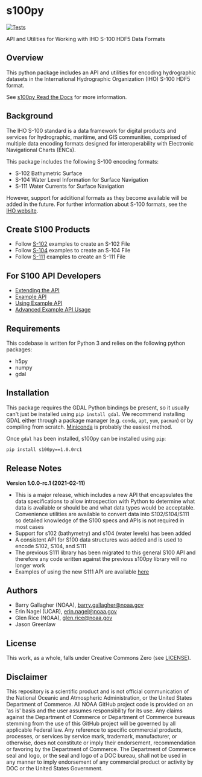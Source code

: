 s100py
======
[![Tests](https://github.com/noaa-ocs-s100/s100py/actions/workflows/s100py-tests.yml/badge.svg?branch=dev)](https://github.com/noaa-ocs-s100/s100py/actions/workflows/s100py-tests.yml)

API and Utilities for Working with IHO S-100 HDF5 Data Formats

Overview
--------

This python package includes an API and utilities for encoding hydrographic
datasets in the International Hydrographic Organization (IHO) S-100
HDF5 format.

See [s100py Read the Docs](https://s100py.readthedocs.io/en/v1.0.0-rc.1/) for more information.

Background
----------

The IHO S-100 standard is a data framework for digital products and
services for hydrographic, maritime, and GIS communities, comprised of
multiple data encoding formats designed for interoperability with
Electronic Navigational Charts (ENCs).

This package includes the following S-100 encoding formats:

-   S-102 Bathymetric Surface 
-   S-104 Water Level Information for Surface Navigation
-   S-111 Water Currents for Surface Navigation

However, support for additional formats as they become available will
be added in the future.  For further information about S-100 formats,
see the [IHO website](http://s100.iho.int/S100/).

Create S100 Products
--------------------

- Follow [S-102](https://s100py.readthedocs.io/en/latest/s102.html#) examples to create an S-102 File
- Follow [S-104](https://s100py.readthedocs.io/en/latest/s104.html#) examples to create an S-104 File
- Follow [S-111](https://s100py.readthedocs.io/en/latest/s111.html#) examples to create an S-111 File

For S100 API Developers
-----------------------

- [Extending the API](https://s100py.readthedocs.io/en/latest/extending_the_api.html)
- [Example API](https://s100py.readthedocs.io/en/latest/sample_api.html)
- [Using Example API](https://s100py.readthedocs.io/en/latest/using_sample_api.html)
- [Advanced Example API Usage](https://s100py.readthedocs.io/en/latest/more_sample_api.html)

Requirements
------------

This codebase is written for Python 3 and relies on the following python
packages:

-   h5py
-   numpy
-   gdal


Installation
------------

This package requires the GDAL Python bindings be present, so it usually can\'t 
just be installed using `pip install gdal`. We recommend installing GDAL 
either through a package manager (e.g. `conda`, `apt`, `yum`, `pacman`) 
or by compiling from scratch. [Miniconda](https://docs.conda.io/en/latest/miniconda.html) 
is probably the easiest method.

Once `gdal` has been installed, s100py can be installed using `pip`:

```bash
pip install s100py==1.0.0rc1
```

Release Notes
-------------
**Version 1.0.0-rc.1 (2021-02-11)**
- This is a major release, which includes a new API that encapsulates the data specifications to allow
  introspection with Python to determine what data is available or should be and what data types would
  be acceptable. Convenience utilities are available to convert data into S102/S104/S111 so detailed
  knowledge of the S100 specs and APIs is not required in most cases
- Support for s102 (bathymetry) and s104 (water levels) has been added
- A consistent API for S100 data structures was added and is used to encode S102, S104, and S111
- The previous S111 library has been migrated to this general S100 API and therefore any
  code written against the previous s100py library will no longer work
- Examples of using the new S111 API are available [here](https://s100py.readthedocs.io/en/latest/s111.html#example-usage)

Authors
-------

-   Barry Gallagher (NOAA), <barry.gallagher@noaa.gov>
-   Erin Nagel (UCAR), <erin.nagel@noaa.gov>
-   Glen Rice (NOAA), <glen.rice@noaa.gov>
-   Jason Greenlaw


License
-------

This work, as a whole, falls under Creative Commons Zero (see
[LICENSE](LICENSE)).

Disclaimer
----------

This repository is a scientific product and is not official
communication of the National Oceanic and Atmospheric Administration, or
the United States Department of Commerce. All NOAA GitHub project code
is provided on an 'as is' basis and the user assumes responsibility for
its use. Any claims against the Department of Commerce or Department of
Commerce bureaus stemming from the use of this GitHub project will be
governed by all applicable Federal law. Any reference to specific
commercial products, processes, or services by service mark, trademark,
manufacturer, or otherwise, does not constitute or imply their
endorsement, recommendation or favoring by the Department of Commerce.
The Department of Commerce seal and logo, or the seal and logo of a DOC
bureau, shall not be used in any manner to imply endorsement of any
commercial product or activity by DOC or the United States Government.
